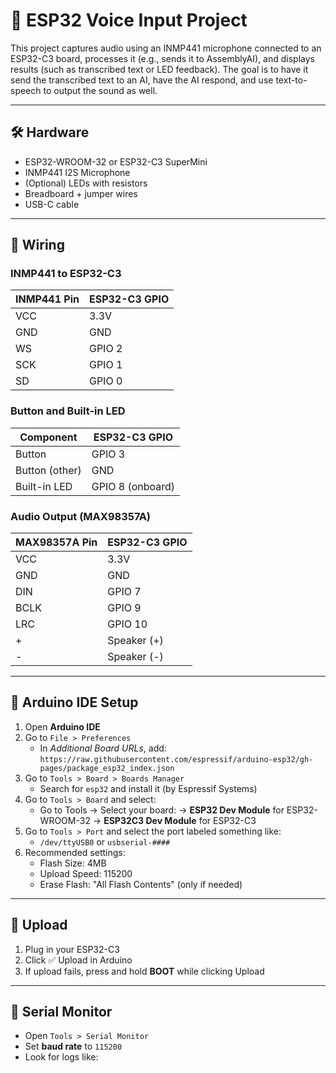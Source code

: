 # 🧠 ESP32 Voice Input Project

This project captures audio using an INMP441 microphone connected to an ESP32-C3 board, processes it (e.g., sends it to AssemblyAI), and displays results (such as transcribed text or LED feedback). The goal is to have it send the transcribed text to an AI, have the AI respond, and use text-to-speech to output the sound as well.

---

## 🛠️ Hardware

- ESP32-WROOM-32 or ESP32-C3 SuperMini
- INMP441 I2S Microphone
- (Optional) LEDs with resistors
- Breadboard + jumper wires
- USB-C cable

---

## 🔌 Wiring

### INMP441 to ESP32-C3

| INMP441 Pin | ESP32-C3 GPIO |
|-------------|----------------|
| VCC         | 3.3V           |
| GND         | GND            |
| WS          | GPIO 2         |
| SCK         | GPIO 1         |
| SD          | GPIO 0         |

### Button and Built-in LED

| Component        | ESP32-C3 GPIO |
|------------------|----------------|
| Button           | GPIO 3         |
| Button (other)   | GND            |
| Built-in LED     | GPIO 8 (onboard)|

### Audio Output (MAX98357A)

| MAX98357A Pin | ESP32-C3 GPIO |
|---------------|----------------|
| VCC           | 3.3V           |
| GND           | GND            |
| DIN           | GPIO 7         |
| BCLK          | GPIO 9         |
| LRC           | GPIO 10        |
| +             | Speaker (+)    |
| -             | Speaker (-)    |

---

## 🧰 Arduino IDE Setup

1. Open **Arduino IDE**
2. Go to `File > Preferences`
   - In *Additional Board URLs*, add:  
     `https://raw.githubusercontent.com/espressif/arduino-esp32/gh-pages/package_esp32_index.json`
3. Go to `Tools > Board > Boards Manager`
   - Search for `esp32` and install it (by Espressif Systems)
4. Go to `Tools > Board` and select:
   - Go to Tools → Select your board:
    -> **ESP32 Dev Module** for ESP32-WROOM-32
    -> **ESP32C3 Dev Module** for ESP32-C3
5. Go to `Tools > Port` and select the port labeled something like:
   - `/dev/ttyUSB0` or `usbserial-####`
6. Recommended settings:
   - Flash Size: 4MB
   - Upload Speed: 115200
   - Erase Flash: "All Flash Contents" (only if needed)

---

## 🚀 Upload

1. Plug in your ESP32-C3
2. Click ✅ Upload in Arduino
3. If upload fails, press and hold **BOOT** while clicking Upload

---

## 🧪 Serial Monitor

- Open `Tools > Serial Monitor`
- Set **baud rate** to `115200`
- Look for logs like:
